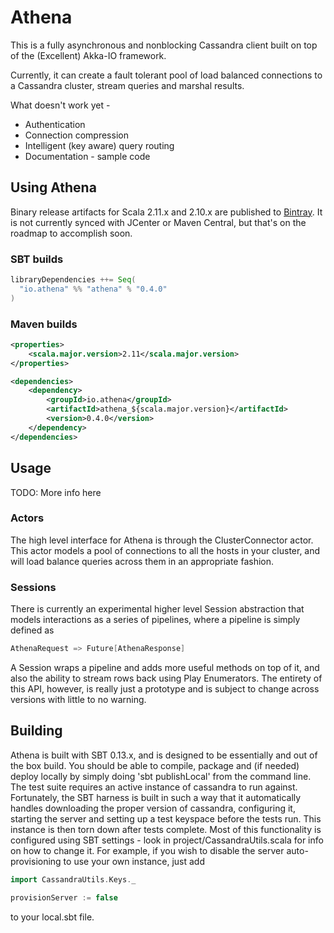 # Athena

This is a fully asynchronous and nonblocking Cassandra client built on top of the (Excellent) Akka-IO framework.

Currently, it can create a fault tolerant pool of load balanced connections to a Cassandra cluster, stream queries and marshal results.

What doesn't work yet -

* Authentication
* Connection compression
* Intelligent (key aware) query routing
* Documentation - sample code

## Using Athena

[bintray]: https://dl.bintray.com/dpratt/maven/

Binary release artifacts for Scala 2.11.x and 2.10.x are published to [Bintray][bintray]. It is not currently synced with JCenter or Maven Central, but that's on the roadmap to accomplish soon.

### SBT builds
```scala
libraryDependencies ++= Seq(
  "io.athena" %% "athena" % "0.4.0"
)
```

### Maven builds
```xml
<properties>
    <scala.major.version>2.11</scala.major.version>
</properties>

<dependencies>
    <dependency>
        <groupId>io.athena</groupId>
        <artifactId>athena_${scala.major.version}</artifactId>
        <version>0.4.0</version>
    </dependency>
</dependencies>
```

## Usage

TODO: More info here

### Actors

The high level interface for Athena is through the ClusterConnector actor. This actor models a pool of connections
to all the hosts in your cluster, and will load balance queries across them in an appropriate fashion.

### Sessions

There is currently an experimental higher level Session abstraction that models interactions as a series of pipelines,
where a pipeline is simply defined as

```scala
AthenaRequest => Future[AthenaResponse]
```

A Session wraps a pipeline and adds more useful methods on top of it, and also the ability to stream rows back using
Play Enumerators. The entirety of this API, however, is really just a prototype and is subject to change across versions
with little to no warning.

## Building
Athena is built with SBT 0.13.x, and is designed to be essentially and out of the box build. You should be able to
compile, package and (if needed) deploy locally by simply doing 'sbt publishLocal' from the command line. The
test suite requires an active instance of cassandra to run against. Fortunately, the SBT harness is built in such a way
that it automatically handles downloading the proper version of cassandra, configuring it, starting the server
and setting up a test keyspace before the tests run. This instance is then torn down after tests complete. Most of this
functionality is configured using SBT settings - look in project/CassandraUtils.scala for info on how to change it.
For example, if you wish to disable the server auto-provisioning to use your own instance, just add

```scala
import CassandraUtils.Keys._

provisionServer := false
```

to your local.sbt file.
